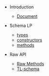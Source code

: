 <!-- markdownlint-disable first-line-h1 -->

- Introduction

  - [Document](https://docs.liveproto.dev)

- Schema LP

  - [types](type.md)
  - [constructors](constructor.md)
  - [methods](method.md)

- Raw API

  - [Raw Methods](https://core.telegram.org/methods)
  - [TL-schema](https://core.telegram.org/schema)